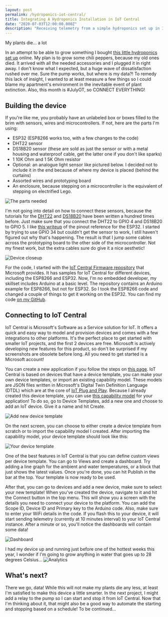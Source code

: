 ```yaml
---
layout: post
permalink: /hydroponics-iot-central/
title: Integrating A Hydroponics Installation in IoT Central
date: "2020-07-03T12:00:00.000Z"
description: "Receiving telemetry from a simple hydroponics set up in IoT Central using an ESP32, Arduino and some sensors."
---
```


My plants die... a lot

In an attempt to be able to grow something I bought [this little hydroponics set up][4] online. My plan is to grow some chili peppers, because my old ones died. It arrived with all the needed accessories and I plugged it in right away. I don't know what I expected, but a huge wave of dissatisfaction rushed over me. Sure the pump works, but where is my data?! To remedy this lack of insight, I wanted to at least measure a few things so I could blame my apartment's environment in the inevitable event of plant extinction. Also, this month is #JulyOT, so CONNECT EVERYTHING!

## Building the device
If you're like me, you probably have an unlabeled box or boxes filled to the brim with sensors, wires and microcontrollers. If not, here are the parts I'm using:
- ESP32 (ESP8266 works too, with a few changes to the code)
- DHT22 sensor
- DS18B20 sensor (these are sold as just the sensor or with a metal housing and waterproof cable, get the latter one if you don't like sparks)
- 1 10K Ohm and 1 5K Ohm resistor
- Optional: an analogue light sensor like pictured below. I decided not to include it in the end because of where my device is placed (behind the curtains)
- Assorted wires and prototyping board
- An enclosure, because stepping on a microcontroller is the equivalent of stepping on electrified Lego.

![The parts needed](/assets/2020/parts.png  "The parts needed")

I'm not going into detail on how to connect these sensors, because the tutorials for the [DHT22][1] and [DS18B20][2] have been written a hundred times before. Just make sure that you connect the DHT22 to GPIO 4 and DS18B20 to GPIO 5. I like [this writeup][3] of the pinout reference for the ESP32. I started by trying to use GPIO 34 but couldn't get the sensor to work, I still haven't figured out why that's happening. The result is that I jump some cables across the prototyping board to the other side of the microcontroller. Not my finest work, but the extra cables sure do give it a nice aesthetic!

![Device closeup](/assets/2020/device-closeup.jpg "Device closeup")

For the code, I started with the [IoT Central Firmware repository][5] that Microsoft provides. It has samples for IoT Central for different devices, including the ESP8266 and ESP32. Now, I'm no embedded developer, my skillset includes Arduino at a basic level. The repository contains an Arduino example for ESP8266, but not for ESP32. So I took the ESP8266 code and changed a couple of things to get it working on the ESP32. You can find my code [on my GitHub][6].

## Connecting to IoT Central
IoT Central is Microsoft's Software as a Service solution for IoT. It offers a quick and easy way to model and provision devices and comes with a few integrations to other platforms. It's the perfect place to get started with smaller IoT projects, and the first 2 devices are free. Microsoft is actively developing new features for this product, so don't be surprised if my screenshots are obsolete before long. All you need to get started is a Microsoft account!

You can create a new application if you follow the steps on [this page][7]. IoT Central is based on devices that have a device template, you can make your own device templates, or import an existing capability model. These models are JSON files written in Microsoft's Digital Twin Definition Language (DTDL) which are at the core of [IoT Plug and Play][8]. Because I already created this device template, you can use [this capability model][9] for your application! To do so, go to Device Templates, add a new one and choose to add an IoT device. Give it a name and hit Create.

![Add new device template](/assets/2020/add-new-template.png "Add new device template")

On the next screen, you can choose to either create a device template from scratch or to import the capability model I created. After importing the capability model, your device template should look like this:

![Your device template](/assets/2020/device-template.png "Your device template")

One of the best features in IoT Central is that you can define custom views per device template. You can go to Views and create a dashboard. Try adding a line graph for the ambient and water temperatures, or a block that just shows the latest values. Once you're done, you can hit Publish in the bar at the top. Your template is now ready to be used.

After that, you can go to devices and add a new device, make sure to select your new template! When you've created the device, navigate to it and hit the Connect button in the top menu. This will show you a screen with the details you need to connect your device to the platform. You can add the Scope ID, Device ID and Primary key to the Arduino code. Also, make sure to enter your WiFi details in the code. If you flash this to your device, it will start sending telemetry (currently at 10 minutes interval) to your IoT Central instance. After a minute or so, you'll notice the dashboards will contain some data!

![Dashboard](/assets/2020/dashboard.png "Near real-time telemetry!")

I had my device up and running just before one of the hottest weeks this year, I wonder if I'm going to grow anything in water that goes up to 28 degrees Celsius...
![Analytics](/assets/2020/analytics.png "Analytics during a heatwave")

## What's next?
There we go, data! While this will not make my plants die any less, at least I'm satisfied to make this device a little smarter. In the next project, I might add a relay to the pump so I can start and stop it from IoT Central. Now that I'm thinking about it, that might also be a good way to automate the starting and stopping based on a schedule! To be continued...

[1]: https://randomnerdtutorials.com/esp32-dht11-dht22-temperature-humidity-sensor-arduino-ide/
[2]: https://arduinogetstarted.com/tutorials/arduino-temperature-sensor
[3]: https://randomnerdtutorials.com/esp32-pinout-reference-gpios/
[4]: https://www.aliexpress.com/item/32826785497.html
[5]: https://github.com/Azure/iot-central-firmware
[6]: https://github.com/MatthijsvdVeer/iot-central-hydroponics
[7]: https://docs.microsoft.com/en-us/azure/iot-central/core/quick-deploy-iot-central?WT.mc_id=IoT-MVP-5004034
[8]: https://docs.microsoft.com/en-us/azure/iot-pnp/overview-iot-plug-and-play?WT.mc_id=IoT-MVP-5004034
[9]: https://raw.githubusercontent.com/MatthijsvdVeer/iot-central-hydroponics/master/Hydroponics.json
